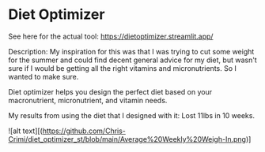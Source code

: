 # Diet Optimizer
See here for the actual tool:
https://dietoptimizer.streamlit.app/

Description:
My inspiration for this was that I was trying to cut some weight for the summer and could find decent general advice for my diet, but wasn't sure if I would be getting all the right vitamins and micronutrients. So I wanted to make sure.

Diet optimizer helps you design the perfect diet based on your macronutrient, micronutrient, and vitamin needs.

My results from using the diet that I designed with it:
Lost 11lbs in 10 weeks.

![alt text][(https://github.com/Chris-Crimi/diet_optimizer_st/blob/main/Average%20Weekly%20Weigh-In.png)]
